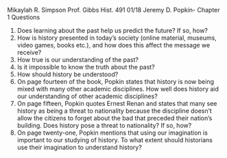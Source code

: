 Mikaylah R. Simpson
Prof. Gibbs
Hist. 491
01/18
Jeremy D. Popkin- Chapter 1 Questions
1.	Does learning about the past help us predict the future? If so, how?
2.	How is history presented in today’s society (online material, museums, video games, books etc.), and how does this affect the message we receive? 
3.	How true is our understanding of the past?
4.	Is it impossible to know the truth about the past?
5.	How should history be understood?
6.	On page fourteen of the book, Popkin states that history is now being mixed with many other academic disciplines. How well does history aid our understanding of other academic disciplines?
7.	On page fifteen, Popkin quotes Ernest Renan and states that many see history as being a threat to nationality because the discipline doesn’t allow the citizens to forget about the bad that preceded their nation’s building. Does history pose a threat to nationality? If so, how?
8.	On page twenty-one, Popkin mentions that using our imagination is important to our studying of history. To what extent should historians use their imagination to understand history?
